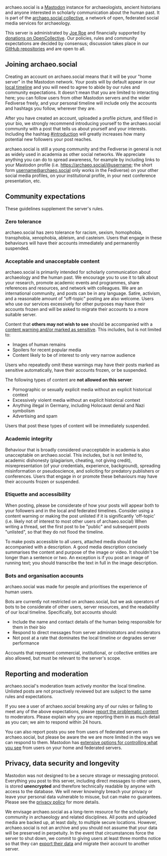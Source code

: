 archaeo.social is a [Mastodon](https://joinmastodon.org/) instance for archaeologists, ancient historians and anyone interested in scholarly communication about the human past. It is part of the [archaeo.social collective](https://about.archaeo.social/), a network of open, federated social media services for archaeology.

This server is administrated by [Joe Roe](https://archaeo.social/@joeroe) and financially supported by [donations on OpenCollective](https://opencollective.com/archaeosocial).
Our policies, rules and community expectations are decided by consensus; discussion takes place in our [GitHub repositories](https://github.com/archaeo-social) and are open to all.

## Joining archaeo.social

Creating an account on archaeo.social means that it will be your "home server" in the Mastodon network.
Your posts will by default appear in our [local timeline](https://archaeo.social/public/local) and you will need to agree to abide by our rules and community expectations.
It doesn't mean that you are limited to interacting here; you can follow users from other Mastodon servers and the wider Fediverse freely, and your personal timeline will include only the accounts and hashtags you follow, wherever they are.

After you have created an account, uploaded a profile picture, and filled in your bio, we strongly recommend introducing yourself to the archaeo.social community with a post that tells us about yourself and your interests.
Including the hashtag [#introduction](https://archaeo.social/tags/introduction) will greatly increases how many potential new followers your post reaches.

archaeo.social is still a young community and the Fediverse in general is not as widely used in academia as other social networks.
We appreciate anything you can do to spread awareness, for example by including links to your Mastodon profile (i.e. <https://archaeo.social/@username>; the short form username@archaeo.social only works in the Fediverse) on your other social media profiles, on your institutional profile, in your next conference presentation, etc.

## Community expectations

These guidelines supplement the server's rules.

### Zero tolerance

archaeo.social has zero tolerance for racism, sexism, homophobia, transphobia, xenophobia, ableism, and casteism.
Users that engage in these behaviours will have their accounts immediately and permanently suspended.

### Acceptable and unacceptable content

archaeo.social is primarily intended for scholarly communication about archaeology and the human past.
We encourage you to use it to talk about your research, promote academic events and programmes, share references and resources, and network with colleagues.
We are an international community, and posts can be in any language.
Satire, activism, and a reasonable amount of "off-topic" posting are also welcome.
Users who use our services excessively for other purposes may have their accounts frozen and will be asked to migrate their accounts to a more suitable server.

Content that **others may not wish to see** should be accompanied with a [content warning and/or marked as sensitive](https://docs.joinmastodon.org/user/posting/#cw).
This includes, but is not limited to:

* Images of human remains
* Spoilers for recent popular media
* Content likely to be of interest to only very narrow audience

Users who repeatedly omit these warnings may have their posts marked as sensitive automatically, have their accounts frozen, or be suspended.

The following types of content are **not allowed on this server**:

* Pornographic or sexually explicit media without an explicit historical context
* Excessively violent media without an explicit historical context
* Anything illegal in Germany, including Holocaust denial and Nazi symbolism
* Advertising and spam

Users that post these types of content will be immediately suspended.

### Academic integrity

Behaviour that is broadly considered unacceptable in academia is also unacceptable on archaeo.social.
This includes, but is not limited to, academic dishonesty (plagiarism, cheating, not giving credit), misrepresentation (of your credentials, experience, background), spreading misinformation or pseudoscience, and soliciting for predatory publishers or conferences.
Users that engage in or promote these behaviours may have their accounts frozen or suspended.

### Etiquette and accessibility

When posting, please be considerate of how your posts will appear both to your followers and in the local and federated timelines.
Consider using a content warning or making the post unlisted if it is significantly 'off-topic' (i.e. likely not of interest to most other users of archaeo.social)
When writing a thread, set the first post to be "public" and subsequent posts "unlisted", so that they do not flood the timeline.

To make posts accessible to all users, attached media should be accompanied with a description.
A good media description concisely summarises the content and purpose of the image or video.
It shouldn't be longer than a sentence or two.
An exception is if you post an image of running text; you should transcribe the text in full in the image description.

### Bots and organisation accounts

archaeo.social was made for people and prioritises the experience of human users.

Bots are currently not restricted on archaeo.social, but we ask operators of bots to be considerate of other users, server resources, and the readability of our local timeline.
Specifically, bot accounts should:

* Include the name and contact details of the human being responsible for them in their bio
* Respond to direct messages from server administrators and moderators
* Not post at a rate that dominates the local timeline or degrades server performance 

Accounts that represent commercial, institutional, or collective entities are also allowed, but must be relevant to the server's scope.

## Reporting and moderation

archaeo.social's moderation team actively monitor the local timeline.
Unlisted posts are not proactively reviewed but are subject to the same rules and expectations.

If you see a user of archaeo.social breaking any of our rules or failing to meet any of the above expectations, please [report the problematic content](https://docs.joinmastodon.org/user/moderating/#report) to moderators.
Please explain why you are reporting them in as much detail as you can; we aim to respond within 24 hours.

You can also report posts you see from users of federated servers on archaeo.social, but please be aware the we are more limited in the ways we can respond to them.
Mastodon has [extensive options for controlling what you see](https://docs.joinmastodon.org/user/moderating/) from users on your home and federated servers.

## Privacy, data security and longevity

Mastodon was not designed to be a secure storage or messaging protocol.
Everything you post to this server, including direct messages to other users, is stored **unencrypted** and therefore technically readable by anyone with access to the database.
We will never knowingly breach your privacy or leave your personal data vulnerable to misuse, but can make no guarantees.
Please see the [privacy policy](https://archaeo.social/privacy-policy) for more details.

We envisage archaeo.social as a long-term resource for the scholarly community in archaeology and related disciplines.
All posts and uploaded media are backed up, at least daily, to multiple secure locations.
However, archaeo.social is not an archive and you should not assume that your data will be preserved in perpetuity.
In the event that circumstances force the server to shut down, we commit to giving users at least three months notice so that they can [export their data](https://docs.joinmastodon.org/user/moving/#export) and migrate their account to another server.

